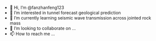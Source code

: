 - 👋 Hi, I’m @fanzhanfeng123
- 👀 I’m interested in tunnel forecast geological prediction
- 🌱 I’m currently learning seismic wave transmission across jointed rock mass
- 💞️ I’m looking to collaborate on ...
- 📫 How to reach me ...

<!---
fanzhanfeng123/fanzhanfeng123 is a ✨ special ✨ repository because its `README.md` (this file) appears on your GitHub profile.
You can click the Preview link to take a look at your changes.
--->
